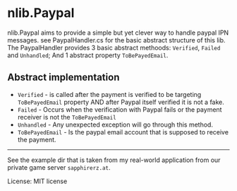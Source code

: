 # nlib.Paypal
nlib.Paypal aims to provide a simple but yet clever way to handle paypal IPN messages.
see PaypalHandler.cs for the basic abstract structure of this lib.
The PaypalHandler provides 3 basic abstract methoods: `Verified`, `Failed` and `Unhandled`; And 1 abstract property `ToBePayedEmail`.

## Abstract implementation
* `Verified` - is called after the payment is verified to be targeting `ToBePayedEmail` property AND after Paypal itself verified it is not a fake.
* `Failed` - Occurs when the verification with Paypal fails or the payment receiver is not the `ToBePayedEmail`
* `Unhandled` - Any unexpected exception will go through this method.
* `ToBePayedEmail` - Is the paypal email account that is supposed to receive the payment.


---
See the example dir that is taken from my real-world application from our private game server `sapphirerz.at`.

License: MIT license